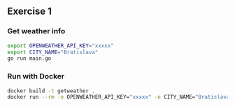 ## Exercise 1

### Get weather info

```sh
export OPENWEATHER_API_KEY="xxxxx"
export CITY_NAME="Bratislava"
go run main.go
```

### Run with Docker

```sh
docker build -t getweather .
docker run --rm -e OPENWEATHER_API_KEY="xxxxx" -e CITY_NAME="Bratislava" getweather
```
